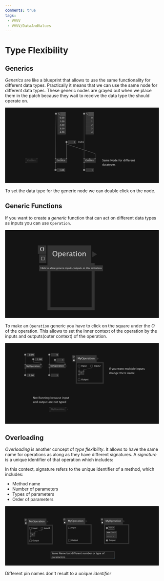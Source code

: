 ```yaml
---
comments: true
tags:
 - VVVV
 - VVVV/DataAndValues
---
```


# Type Flexibility

## Generics
*Generics* are like a blueprint that allows to use the same functionality for different data types. Practically it means that we can use the same node for different data types. These generic nodes are grayed out when we place them in the patch because they wait to receive the data type the should operate on.

![Generic GetSlice node Img](../img/GenericNodes.png)

To set the data type for the generic node we can double click on the node.

## Generic Functions
If you want to create a *generic* function that can act on different data types as inputs you can use `Operation`.

![Making Operation Generic Img](../img/MakingOperationGeneric.png)

To make an `Operation` generic you have to click on the square under the *O* of the operation. This allows to set the inner context of the operation by the inputs and outputs(outer context) of the operation.

![Generic Operations Img](../img/GenericFunctions.png)

## Overloading 
*Overloading* is another concept of *type flexibility*. It allows to have the same name for operations as along as they have different signatures. A *signature* is a unique identifier of that operation which includes:

In this context, signature refers to the unique identifier of a method, which includes:
- Method name
- Number of parameters
- Types of parameters
- Order of parameters

![Overloading Operations Img](../img/OverloadingOperations.png)

Different pin names don't result to a *unique identifier*